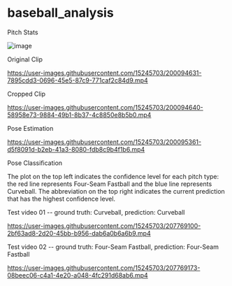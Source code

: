 # baseball_analysis
Pitch Stats

![image](https://user-images.githubusercontent.com/15245703/200095597-fc682ecb-e2e4-4eeb-9c4a-7c0959328047.png)

Original Clip

https://user-images.githubusercontent.com/15245703/200094631-7895cdd3-0696-45e5-87c9-771caf2c84d9.mp4

Cropped Clip

https://user-images.githubusercontent.com/15245703/200094640-58958e73-9884-49b1-8b37-4c8850e8b5b0.mp4

Pose Estimation

https://user-images.githubusercontent.com/15245703/200095361-d5f8091d-b2eb-41a3-8080-fdb8c9b4f1b6.mp4

Pose Classification

The plot on the top left indicates the confidence level for each pitch type: the red line represents Four-Seam Fastball and the blue line represents Curveball. The abbreviation on the top right indicates the current prediction that has the highest confidence level.

Test video 01 -- ground truth: Curveball, prediction: Curveball

https://user-images.githubusercontent.com/15245703/207769100-2bf63ad8-2d20-45bb-b956-dab6a0b6a6b9.mp4

Test video 02 -- ground truth: Four-Seam Fastball, prediction: Four-Seam Fastball

https://user-images.githubusercontent.com/15245703/207769173-08beec06-c4a1-4e20-a048-4fc291d68ab6.mp4




